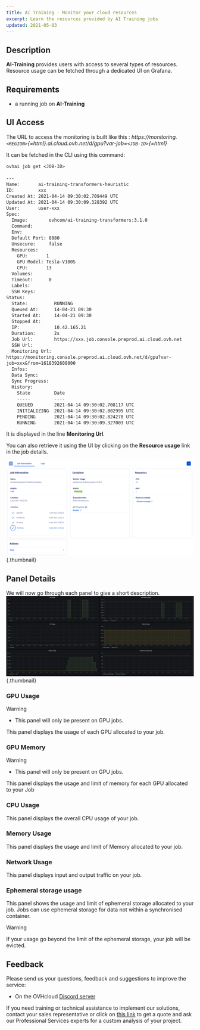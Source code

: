 ```yaml
---
title: AI Training - Monitor your cloud resources
excerpt: Learn the resources provided by AI Training jobs
updated: 2021-05-03
---
```



## Description

**AI-Training** provides users with access to several types of resources. Resource usage can be fetched through a dedicated UI on Grafana.

## Requirements

-   a running job on **AI-Training**

## UI Access

The URL to access the monitoring is built like this : *https://monitoring.`<REGION>`{=html}.ai.cloud.ovh.net/d/gpu?var-job=`<JOB-ID>`{=html}*

It can be fetched in the CLI using this command:

``` {.console}
ovhai job get <JOB-ID>

---
Name:       ai-training-transformers-heuristic
ID:         xxx
Created At: 2021-04-14 09:30:02.709449 UTC
Updated At: 2021-04-14 09:30:09.328392 UTC
User:       user-xxx
Spec:       
  Image:        ovhcom/ai-training-transformers:3.1.0
  Command:      
  Env:          
  Default Port: 8080
  Unsecure:     false
  Resources:    
    GPU:       1
    GPU Model: Tesla-V100S
    CPU:       13
  Volumes:      
  Timeout:      0
  Labels:       
  SSH Keys:     
Status:     
  State:          RUNNING
  Queued At:      14-04-21 09:30
  Started At:     14-04-21 09:30
  Stopped At:     
  IP:             10.42.165.21
  Duration:       2s
  Job Url:        https://xxx.job.console.preprod.ai.cloud.ovh.net
  SSH Url:        
  Monitoring Url: https://monitoring.console.preprod.ai.cloud.ovh.net/d/gpu?var-job=xxx&from=1618392608000
  Infos:          
  Data Sync:      
  Sync Progress:  
  History:        
    State         Date
    -----         ----
    QUEUED        2021-04-14 09:30:02.708117 UTC
    INITIALIZING  2021-04-14 09:30:02.802995 UTC
    PENDING       2021-04-14 09:30:02.824278 UTC
    RUNNING       2021-04-14 09:30:09.327003 UTC
```

It is displayed in the line **Monitoring Url**.

You can also retrieve it using the UI by clicking on the **Resource usage** link in the job details.

![image](images/00_job_details.png){.thumbnail}

## Panel Details

We will now go through each panel to give a short description.
![image](images/01_resource_dashboard.png){.thumbnail}

### GPU Usage

> [!warning]
> * This panel will only be present on GPU jobs.

This panel displays the usage of each GPU allocated to your job.

### GPU Memory

> [!warning]
> * This panel will only be present on GPU jobs.

This panel displays the usage and limit of memory for each GPU allocated to your Job

### CPU Usage

This panel displays the overall CPU usage of your job.

### Memory Usage

This panel displays the usage and limit of Memory allocated to your job.

### Network Usage

This panel displays input and output traffic on your job.

### Ephemeral storage usage

This panel shows the usage and limit of ephemeral storage allocated to your job. Jobs can use ephemeral storage for data not within a synchronised container.

> [!warning]
> If your usage go beyond the limit of the ephemeral storage, your job will be evicted.

## Feedback

Please send us your questions, feedback and suggestions to improve the service:

- On the OVHcloud [Discord server](https://discord.com/invite/vXVurFfwe9)

If you need training or technical assistance to implement our solutions, contact your sales representative or click on [this link](https://www.ovhcloud.com/en/professional-services/) to get a quote and ask our Professional Services experts for a custom analysis of your project. 
